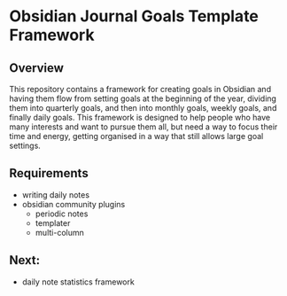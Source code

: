 # Obsidian Journal Goals Template Framework
## Overview
This repository contains a framework for creating goals in Obsidian and having them flow from setting goals at the beginning of the year, dividing them into quarterly goals, and then into monthly goals, weekly goals, and finally daily goals. 
This framework is designed to help people who have many interests and want to pursue them all, but need a way to focus their time and energy, getting organised in a way that still allows large goal settings.
## Requirements
- writing daily notes 
- obsidian community plugins
    - periodic notes
    - templater
    - multi-column
## Next: 
- daily note statistics framework